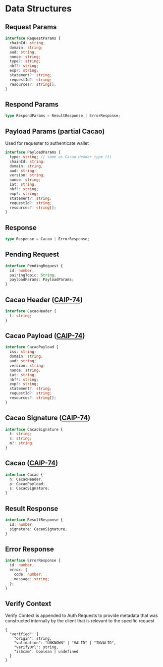# Data Structures

## Request Params

```typescript
interface RequestParams {
  chainId: string;
  domain: string;
  aud: string;
  nonce: string;
  type?: string;
  nbf?: string;
  exp?: string;
  statement?: string;
  requestId?: string;
  resources?: string[];
}
```

## Respond Params

```typescript
type RespondParams = ResultResponse | ErrorResponse;
```

## Payload Params (partial Cacao)

Used for requester to authenticate wallet

```typescript
interface PayloadParams {
  type: string; // same as Cacao Header type (t)
  chainId: string;
  domain: string;
  aud: string;
  version: string;
  nonce: string;
  iat: string;
  nbf?: string;
  exp?: string;
  statement?: string;
  requestId?: string;
  resources?: string[];
}
```

## Response

```typescript
type Response = Cacao | ErrorResponse;
```

## Pending Request

```typescript
interface PendingRequest {
  id: number;
  pairingTopic: String;
  payloadParams: PayloadParams;
}
```

## Cacao Header ([CAIP-74](https://github.com/ChainAgnostic/CAIPs/blob/master/CAIPs/caip-74.md))

```typescript
interface CacaoHeader {
  t: string;
}
```

## Cacao Payload ([CAIP-74](https://github.com/ChainAgnostic/CAIPs/blob/master/CAIPs/caip-74.md))

```typescript
interface CacaoPayload {
  iss: string;
  domain: string;
  aud: string;
  version: string;
  nonce: string;
  iat: string;
  nbf?: string;
  exp?: string;
  statement?: string;
  requestId?: string;
  resources?: string[];
}
```

## Cacao Signature ([CAIP-74](https://github.com/ChainAgnostic/CAIPs/blob/master/CAIPs/caip-74.md))

```typescript
interface CacaoSignature {
  t: string;
  s: string;
  m?: string;
}
```

## Cacao ([CAIP-74](https://github.com/ChainAgnostic/CAIPs/blob/master/CAIPs/caip-74.md))

```typescript
interface Cacao {
  h: CacaoHeader;
  p: CacaoPayload;
  s: CacaoSignature;
}
```

## Result Response

```typescript
interface ResultResponse {
  id: number;
  signature: CacaoSignature;
}
```

## Error Response

```typescript
interface ErrorResponse {
  id: number;
  error: {
    code: number;
    message: string;
  };
}
```

## Verify Context

Verify Context is appended to Auth Requests to provide metadata that was constructed internally by the client that is relevant to the specific request

```jsonc
{
  "verified": {
    "origin": string,
    "validation": "UNKNOWN" | "VALID" | "INVALID",
    "verifyUrl": string,
    "isScam": boolean | undefined
  }
}
```